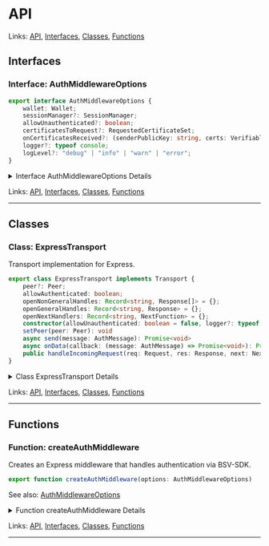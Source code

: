 # API

Links: [API](#api), [Interfaces](#interfaces), [Classes](#classes), [Functions](#functions)

## Interfaces

### Interface: AuthMiddlewareOptions

```ts
export interface AuthMiddlewareOptions {
    wallet: Wallet;
    sessionManager?: SessionManager;
    allowUnauthenticated?: boolean;
    certificatesToRequest?: RequestedCertificateSet;
    onCertificatesReceived?: (senderPublicKey: string, certs: VerifiableCertificate[], req: Request, res: Response, next: NextFunction) => void;
    logger?: typeof console;
    logLevel?: "debug" | "info" | "warn" | "error";
}
```

<details>

<summary>Interface AuthMiddlewareOptions Details</summary>

#### Property logLevel

Optional logging level. Defaults to no logging if not provided.
'debug' | 'info' | 'warn' | 'error'

- debug: Logs *everything*, including low-level details of the auth process.
- info: Logs general informational messages about normal operation.
- warn: Logs potential issues but not necessarily errors.
- error: Logs only critical issues and errors.

```ts
logLevel?: "debug" | "info" | "warn" | "error"
```

#### Property logger

Optional logger (e.g., console). If not provided, logging is disabled.

```ts
logger?: typeof console
```

</details>

Links: [API](#api), [Interfaces](#interfaces), [Classes](#classes), [Functions](#functions)

---
## Classes

### Class: ExpressTransport

Transport implementation for Express.

```ts
export class ExpressTransport implements Transport {
    peer?: Peer;
    allowAuthenticated: boolean;
    openNonGeneralHandles: Record<string, Response[]> = {};
    openGeneralHandles: Record<string, Response> = {};
    openNextHandlers: Record<string, NextFunction> = {};
    constructor(allowUnauthenticated: boolean = false, logger?: typeof console, logLevel?: "debug" | "info" | "warn" | "error") 
    setPeer(peer: Peer): void 
    async send(message: AuthMessage): Promise<void> 
    async onData(callback: (message: AuthMessage) => Promise<void>): Promise<void> 
    public handleIncomingRequest(req: Request, res: Response, next: NextFunction, onCertificatesReceived?: (senderPublicKey: string, certs: VerifiableCertificate[], req: Request, res: Response, next: NextFunction) => void): void 
}
```

<details>

<summary>Class ExpressTransport Details</summary>

#### Constructor

Constructs a new ExpressTransport instance.

```ts
constructor(allowUnauthenticated: boolean = false, logger?: typeof console, logLevel?: "debug" | "info" | "warn" | "error") 
```

Argument Details

+ **allowUnauthenticated**
  + Whether to allow unauthenticated requests passed the auth middleware. 
If `true`, requests without authentication will be permitted, and `req.auth.identityKey` 
will be set to `"unknown"`. If `false`, unauthenticated requests will result in a `401 Unauthorized` response.
+ **logger**
  + Logger to use (e.g., console). If omitted, logging is disabled.
+ **logLevel**
  + Log level. If omitted, no logs are output.

#### Method handleIncomingRequest

Handles an incoming request for the Express server.

This method processes both general and non-general message types,
manages peer-to-peer certificate handling, and modifies the response object
to enable custom behaviors like certificate requests and tailored responses.

### Behavior:
- For `/.well-known/auth`:
  - Handles non-general messages and listens for certificates.
  - Calls the `onCertificatesReceived` callback (if provided) when certificates are received.
- For general messages:
  - Sets up a listener for peer-to-peer general messages.
  - Overrides response methods (`send`, `json`, etc.) for custom handling.
- Returns a 401 error if mutual authentication fails.

### Parameters:

```ts
public handleIncomingRequest(req: Request, res: Response, next: NextFunction, onCertificatesReceived?: (senderPublicKey: string, certs: VerifiableCertificate[], req: Request, res: Response, next: NextFunction) => void): void 
```

Argument Details

+ **req**
  + The incoming HTTP request.
+ **res**
  + The HTTP response.
+ **next**
  + The Express `next` middleware function.
+ **onCertificatesReceived**
  + Optional callback invoked when certificates are received.

#### Method onData

Stores the callback bound by a Peer

```ts
async onData(callback: (message: AuthMessage) => Promise<void>): Promise<void> 
```

#### Method send

Sends an AuthMessage to the connected Peer.
This method uses an Express response object to deliver the message to the specified Peer.

### Parameters:

```ts
async send(message: AuthMessage): Promise<void> 
```

Returns

A promise that resolves once the message has been sent successfully.

Argument Details

+ **message**
  + The authenticated message to send.

### Returns:

</details>

Links: [API](#api), [Interfaces](#interfaces), [Classes](#classes), [Functions](#functions)

---
## Functions

### Function: createAuthMiddleware

Creates an Express middleware that handles authentication via BSV-SDK.

```ts
export function createAuthMiddleware(options: AuthMiddlewareOptions) 
```

See also: [AuthMiddlewareOptions](#interface-authmiddlewareoptions)

<details>

<summary>Function createAuthMiddleware Details</summary>

Returns

Express middleware

</details>

Links: [API](#api), [Interfaces](#interfaces), [Classes](#classes), [Functions](#functions)

---
